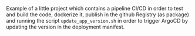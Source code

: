 Example of a little project which contains a pipeline CI/CD in order to test and build the code, dockerize it, publish in the github Registry (as package) and running
the script `update_app_version.sh` in order to trigger ArgoCD by updating the version in the deployment manifest.  
